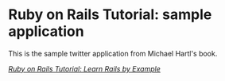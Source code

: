 # Ruby on Rails Tutorial: sample application

This is the sample twitter application from Michael Hartl's book.


[*Ruby on Rails Tutorial: Learn Rails by Example*](http://railstutorial.org/)



